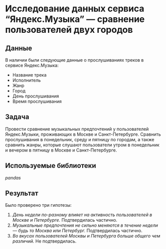# Исследование данных сервиса “Яндекс.Музыка” — сравнение пользователей двух городов


## Данные

В наличии были следующие данные о прослушиваниях треков в сервисе Яндекс.Музыка:
- Название трека
- Исполнитель
- Жанр
- Город
- День прослушивания
- Время прослушивания

## Задача

Провести сравнение музыкальных предпочтений у пользователей Яндекс.Музыки, проживающих в Москве и Санкт-Петербурге. Сравнить прослушивания в понедельник, среду и пятницу по городам, а также сравнить жанры, которые слушают пользователи утром в понедельник и вечером в пятницу в Москве и Санкт-Петербурге.  

## Используемые библиотеки
*pandas*

## Результат

Было проверено три гипотезы:

1) *День недели по-разному влияет на активность пользователей в Москве и Петербурге.* Подтвердилась частично. 
2) *Музыкальные предпочтения не сильно меняются в течение недели — будь то Москва или Петербург.* Подтвердилась частично.
3) *Во вкусах пользователей Москвы и Петербурга больше общего чем различий.* Не подтвердилась.
